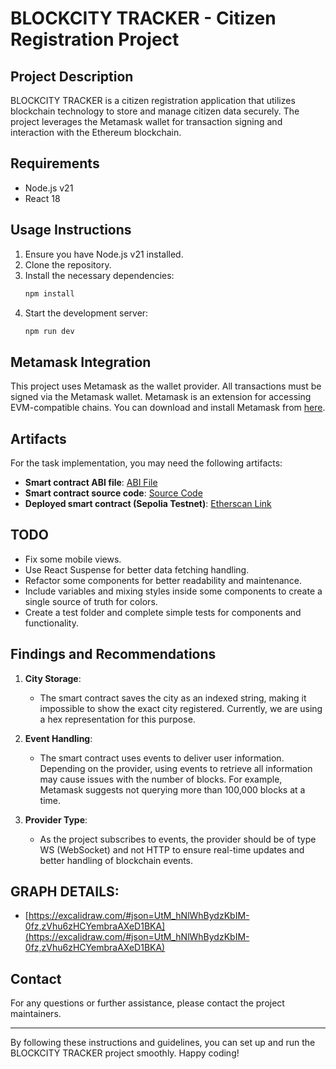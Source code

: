 # BLOCKCITY TRACKER - Citizen Registration Project

## Project Description

BLOCKCITY TRACKER is a citizen registration application that utilizes blockchain technology to store and manage citizen data securely. The project leverages the Metamask wallet for transaction signing and interaction with the Ethereum blockchain.

## Requirements

- Node.js v21
- React 18

## Usage Instructions

1. Ensure you have Node.js v21 installed.
2. Clone the repository.
3. Install the necessary dependencies:
    ```bash
    npm install
    ```
4. Start the development server:
    ```bash
    npm run dev
    ```

## Metamask Integration

This project uses Metamask as the wallet provider. All transactions must be signed via the Metamask wallet. Metamask is an extension for accessing EVM-compatible chains. You can download and install Metamask from [here](https://metamask.io/).

## Artifacts

For the task implementation, you may need the following artifacts:

- **Smart contract ABI file**: [ABI File](https://gist.github.com/IhorYermakovSecurrency/6b246d769154b145d730b98b5b61e883)
- **Smart contract source code**: [Source Code](https://gist.github.com/IhorYermakovSecurrency/651202f46b90be531e95bca2b41d7571)
- **Deployed smart contract (Sepolia Testnet)**: [Etherscan Link](https://sepolia.etherscan.io/address/0xa011799d9467d2b33768fb1a3512f1b468b87e96)

## TODO

- Fix some mobile views.
- Use React Suspense for better data fetching handling.
- Refactor some components for better readability and maintenance.
- Include variables and mixing styles inside some components to create a single source of truth for colors.
- Create a test folder and complete simple tests for components and functionality.

## Findings and Recommendations

1. **City Storage**:
    - The smart contract saves the city as an indexed string, making it impossible to show the exact city registered. Currently, we are using a hex representation for this purpose.

2. **Event Handling**:
    - The smart contract uses events to deliver user information. Depending on the provider, using events to retrieve all information may cause issues with the number of blocks. For example, Metamask suggests not querying more than 100,000 blocks at a time.

3. **Provider Type**:
    - As the project subscribes to events, the provider should be of type WS (WebSocket) and not HTTP to ensure real-time updates and better handling of blockchain events.
  
## GRAPH DETAILS:
- [https://excalidraw.com/#json=UtM_hNlWhBydzKbIM-0fz,zVhu6zHCYembraAXeD1BKA](https://excalidraw.com/#json=UtM_hNlWhBydzKbIM-0fz,zVhu6zHCYembraAXeD1BKA)

## Contact

For any questions or further assistance, please contact the project maintainers.

---

By following these instructions and guidelines, you can set up and run the BLOCKCITY TRACKER project smoothly. Happy coding!
